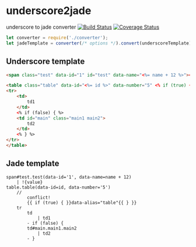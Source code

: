 # underscore2jade
underscore to jade converter
[![Build Status](https://travis-ci.org/onkin/underscore2jade.svg?branch=master)](https://travis-ci.org/onkin/underscore2jade)
[![Coverage Status](https://coveralls.io/repos/github/onkin/underscore2jade/badge.svg?branch=master)](https://coveralls.io/github/onkin/underscore2jade?branch=master)

```js
let converter = require('./converter');
let jadeTemplate = converter(/* options */).convert(underscoreTemplate);
```

## Underscore template
```html
<span class="test" data-id="1" id="test" data-name="<%= name + 12 %>"><%= value %></span>

<table class="table" data-id="<%= id %>" data-number="5" <% if (true) { %>data-alias="table"<% } %>>
<tr>
	<td>
		td1
	</td>
	<% if (false) { %>
	<td id="main" class="main1 main2">
		td2
	</td>
	<% } %>
</tr>
</table>
```

## Jade template
```jade
span#test.test(data-id='1', data-name=name + 12)
	| !{value}
table.table(data-id=id, data-number='5')
	//
		conflict!
		{{ if (true) { }}data-alias="table"{{ } }}
	tr
		td
			| td1
		- if (false) {
		td#main.main1.main2
			| td2
		- }
```

